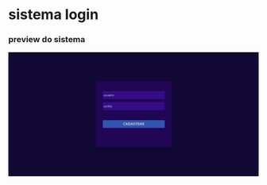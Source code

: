 # sistema login
### preview do sistema

<a href="https://youtu.be/RAU45oES3BM" target="_blank"><img src="https://github.com/GabrielOtto303/sistema-login/blob/02be1d871530fb2c4f96dfc5cdafde2764dd4a43/tela.PNG"></a>
